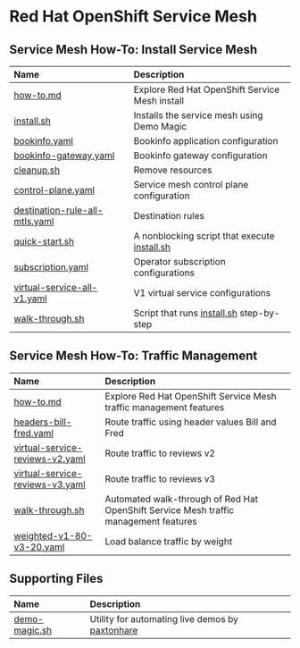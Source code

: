 # Red Hat OpenShift Service Mesh 

## Service Mesh How-To: Install Service Mesh
| Name| Description | 
| :--- | :---        |
| [how-to.md](install/how-to.md) | Explore Red Hat OpenShift Service Mesh install |
| [install.sh](install/install.sh) | Installs the service mesh using Demo Magic |
| [bookinfo.yaml](install/bookinfo.yaml)| Bookinfo application configuration|
| [bookinfo-gateway.yaml](install/bookinfo-gateway.yaml)| Bookinfo gateway configuration|
| [cleanup.sh](install/cleanup.sh) | Remove resources |
| [control-plane.yaml](install/control-plane.yaml)| Service mesh control plane configuration|
| [destination-rule-all-mtls.yaml](install-destination-rule-mtls.yaml)| Destination rules|
| [quick-start.sh](install/quick-start.sh) | A nonblocking script that execute [install.sh](install/install.sh) |
| [subscription.yaml](install/subscription.yaml)| Operator subscription configurations|
| [virtual-service-all-v1.yaml](install/virtual-service-all-v1.yaml)| V1 virtual service configurations|
| [walk-through.sh](install/walk-through.sh)|Script that runs [install.sh](install/install.sh) step-by-step |

## Service Mesh How-To: Traffic Management
| Name| Description | 
| :--- | :---       |
| [how-to.md](traffic-management/how-to.md) | Explore Red Hat OpenShift Service Mesh traffic management features |
| [headers-bill-fred.yaml](traffic-management/headers-bill-fred.yaml)| Route traffic using header values Bill and Fred |
| [virtual-service-reviews-v2.yaml](traffic-management/virtual-service-reviews-v2.yaml)| Route traffic to reviews v2 |
| [virtual-service-reviews-v3.yaml](traffic-management/virtual-service-reviews-v3.yaml)| Route traffic to reviews v3 |
| [walk-through.sh](traffic-management/walk-through.sh) | Automated walk-through of Red Hat OpenShift Service Mesh traffic management features |
| [weighted-v1-80-v3-20.yaml](traffic-management/weighted-v1-80-v3-20.yaml)| Load balance traffic by weight | 

## Supporting Files
| Name| Description | 
| :--- | :---       |
| [demo-magic.sh](demo-magic.sh) | Utility for automating live demos by [paxtonhare](https://github.com/paxtonhare/demo-magic)|



